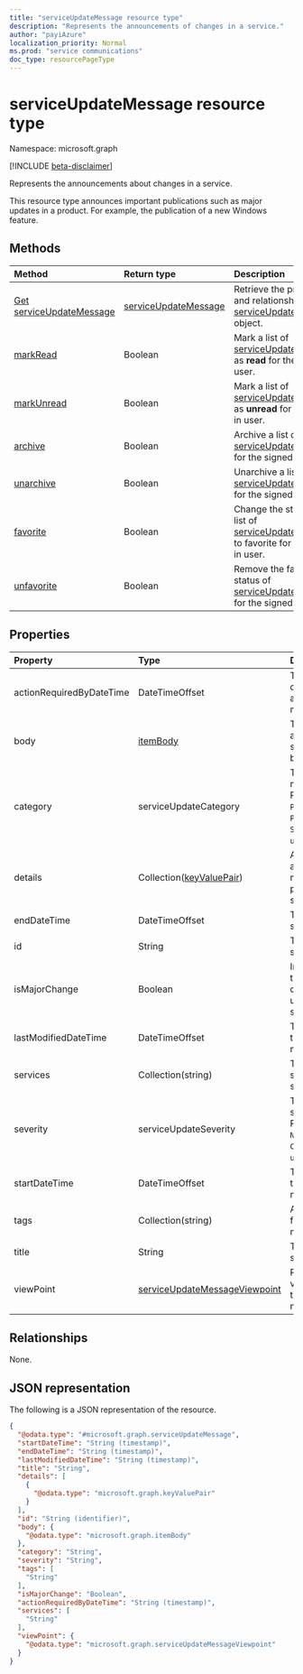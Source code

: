 ```yaml
---
title: "serviceUpdateMessage resource type"
description: "Represents the announcements of changes in a service."
author: "payiAzure"
localization_priority: Normal
ms.prod: "service communications"
doc_type: resourcePageType
---
```


# serviceUpdateMessage resource type

Namespace: microsoft.graph

[!INCLUDE [beta-disclaimer](../../includes/beta-disclaimer.md)]

Represents the announcements about changes in a service.

This resource type announces important publications such as major updates in a product. For example, the publication of a new Windows feature.

## Methods
|Method|Return type|Description|
|:---|:---|:---|
|[Get serviceUpdateMessage](../api/serviceupdatemessage-get.md)|[serviceUpdateMessage](../resources/serviceupdatemessage.md)|Retrieve the properties and relationships of a [serviceUpdateMessage](../resources/serviceupdatemessage.md) object. |
|[markRead](../api/serviceupdatemessage-markread.md)|Boolean|Mark a list of [serviceUpdateMessage](../resources/serviceupdatemessage.md)s as **read** for the signed in user.|
|[markUnread](../api/serviceupdatemessage-markunread.md)|Boolean|Mark a list of [serviceUpdateMessage](../resources/serviceupdatemessage.md)s as **unread** for the signed in user.|
|[archive](../api/serviceupdatemessage-archive.md)|Boolean|Archive a list of [serviceUpdateMessage](../resources/serviceupdatemessage.md)s for the signed in user.|
|[unarchive](../api/serviceupdatemessage-unarchive.md)|Boolean|Unarchive a list of [serviceUpdateMessage](../resources/serviceupdatemessage.md)s for the signed in user.|
|[favorite](../api/serviceupdatemessage-favorite.md)|Boolean|Change the status of a list of [serviceUpdateMessage](../resources/serviceupdatemessage.md)s to favorite for the signed in user.|
|[unfavorite](../api/serviceupdatemessage-unfavorite.md)|Boolean|Remove the favorite status of [serviceUpdateMessage](../resources/serviceupdatemessage.md)s for the signed in user.|

## Properties
|Property|Type|Description|
|:---|:---|:---|
|actionRequiredByDateTime|DateTimeOffset|The expected deadline of the action for the message.|
|body|[itemBody](../resources/itembody.md)|The content type and content of the service message body.|
|category|serviceUpdateCategory|The service message category. Possible values are: `PreventOrFixIssue`, `PlanForChange`, `StayInformed`, `unknownFutureValue`.|
|details|Collection([keyValuePair](../resources/keyvaluepair.md))|Additional details about service message. This property doesn't support filters.|
|endDateTime|DateTimeOffset|The end time of the service message.|
|id|String|The id of the service message.|
|isMajorChange|Boolean|Indicates whether the message describes a major update for the service.|
|lastModifiedDateTime|DateTimeOffset|The last modified time of the service message.|
|services|Collection(string)|The affected services by the service message.|
|severity|serviceUpdateSeverity|The severity of the service message. Possible values are: `Normal`, `High`, `Critical`, `unknownFutureValue`.|
|startDateTime|DateTimeOffset|The start time of the service message.|
|tags|Collection(string)|A collection of tags for the service message.|
|title|String|The title of the service message.|
|viewPoint|[serviceUpdateMessageViewpoint](../resources/serviceupdatemessageviewpoint.md)|Represents user view points data of the service message.|

## Relationships
None.

## JSON representation
The following is a JSON representation of the resource.
<!-- {
  "blockType": "resource",
  "keyProperty": "id",
  "@odata.type": "microsoft.graph.serviceUpdateMessage",
  "openType": false
}
-->
``` json
{
  "@odata.type": "#microsoft.graph.serviceUpdateMessage",
  "startDateTime": "String (timestamp)",
  "endDateTime": "String (timestamp)",
  "lastModifiedDateTime": "String (timestamp)",
  "title": "String",
  "details": [
    {
      "@odata.type": "microsoft.graph.keyValuePair"
    }
  ],
  "id": "String (identifier)",
  "body": {
    "@odata.type": "microsoft.graph.itemBody"
  },
  "category": "String",
  "severity": "String",
  "tags": [
    "String"
  ],
  "isMajorChange": "Boolean",
  "actionRequiredByDateTime": "String (timestamp)",
  "services": [
    "String"
  ],
  "viewPoint": {
    "@odata.type": "microsoft.graph.serviceUpdateMessageViewpoint"
  }
}
```

